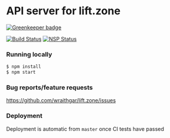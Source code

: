 # API server for lift.zone

[![Greenkeeper badge](https://badges.greenkeeper.io/wraithgar/api.lift.zone.svg)](https://greenkeeper.io/)

[![Build Status](https://travis-ci.org/wraithgar/api.lift.zone.svg?branch=master)](https://travis-ci.org/wraithgar/api.lift.zone) [![NSP Status](https://nodesecurity.io/orgs/wraithgar/projects/42cb929f-8d2f-43fd-bcaa-79acfc2d3f11/badge)](https://nodesecurity.io/orgs/wraithgar/projects/42cb929f-8d2f-43fd-bcaa-79acfc2d3f11)

### Running locally
```sh
$ npm install
$ npm start
```

### Bug reports/feature requests
https://github.com/wraithgar/lift.zone/issues


### Deployment
Deployment is automatic from `master` once CI tests have passed
